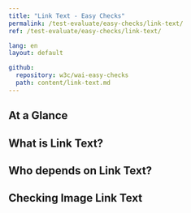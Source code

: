 ```yaml
---
title: "Link Text - Easy Checks"
permalink: /test-evaluate/easy-checks/link-text/
ref: /test-evaluate/easy-checks/link-text/

lang: en
layout: default

github:
  repository: w3c/wai-easy-checks
  path: content/link-text.md
---
```


## At a Glance

## What is Link Text?

## Who depends on Link Text?

## Checking Image Link Text
